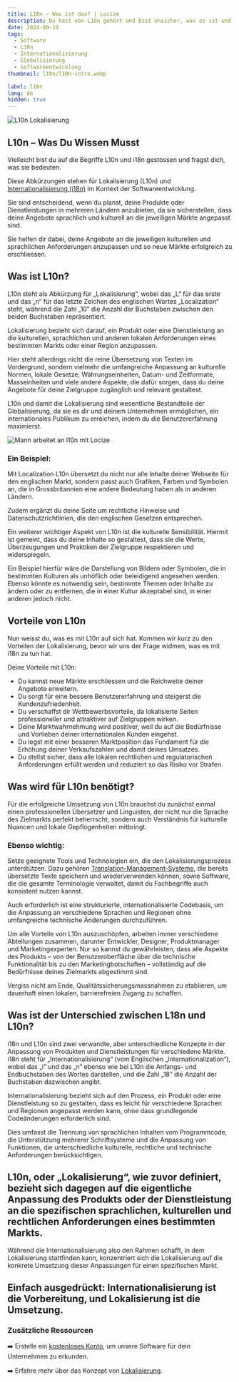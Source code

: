 ```yaml
---
title: L10n – Was ist das? | Locize  
description: Du hast von L10n gehört und bist unsicher, was es ist und ob du es brauchst? Wir erzählen dir alles, was du darüber wissen musst.  
date: 2024-09-19  
tags:
  - Software
  - L10n
  - Internationalisierung
  - Globalisierung
  - Softwareentwicklung  
thumbnail: l10n/l10n-intro.webp  

label: l10n  
lang: de  
hidden: true  
---
```


![L10n Lokalisierung](l10n-lokalisierung.webp)

## L10n – Was Du Wissen Musst

Vielleicht bist du auf die Begriffe L10n und i18n gestossen und fragst dich, was sie bedeuten. 

Diese Abkürzungen stehen für Lokalisierung (L10n) und <a href="/blog/what-is-i18n" title="Internationalisierung (i18n)">Internationalisierung (i18n)</a> im Kontext der Softwareentwicklung. 

Sie sind entscheidend, wenn du planst, deine Produkte oder Dienstleistungen in mehreren Ländern anzubieten, da sie sicherstellen, dass deine Angebote sprachlich und kulturell an die jeweiligen Märkte angepasst sind.

Sie helfen dir dabei, deine Angebote an die jeweiligen kulturellen und sprachlichen Anforderungen anzupassen und so neue Märkte erfolgreich zu erschliessen.

## Was ist L10n?

L10n steht als Abkürzung für „Lokalisierung“, wobei das „L“ für das erste und das „n“ für das letzte Zeichen des englischen Wortes „Localization“ steht, während die Zahl „10“ die Anzahl der Buchstaben zwischen den beiden Buchstaben repräsentiert.

Lokalisierung bezieht sich darauf, ein Produkt oder eine Dienstleistung an die kulturellen, sprachlichen und anderen lokalen Anforderungen eines bestimmten Markts oder einer Region anzupassen. 

Hier steht allerdings nicht die reine Übersetzung von Texten im Vordergrund, sondern vielmehr die umfangreiche Anpassung an kulturelle Normen, lokale Gesetze, Währungseinheiten, Datum- und Zeitformate, Masseinheiten und viele andere Aspekte, die dafür sorgen, dass du deine Angebote für deine Zielgruppe zugänglich und relevant gestaltest.

L10n und damit die Lokalisierung sind wesentliche Bestandteile der Globalisierung, da sie es dir und deinem Unternehmen ermöglichen, ein internationales Publikum zu erreichen, indem du die Benutzererfahrung maximierst. 

![](mann-arbeitet-an-l10n.webp "Mann arbeitet an l10n mit Locize")

### Ein Beispiel: 

Mit Localization L10n übersetzt du nicht nur alle Inhalte deiner Webseite für den englischen Markt, sondern passt auch Grafiken, Farben und Symbolen an, die in Grossbritannien eine andere Bedeutung haben als in anderen Ländern. 

Zudem ergänzt du deine Seite um rechtliche Hinweise und Datenschutzrichtlinien, die den englischen Gesetzen entsprechen.

Ein weiterer wichtiger Aspekt von L10n ist die kulturelle Sensibilität. Hiermit ist gemeint, dass du deine Inhalte so gestaltest, dass sie die Werte, Überzeugungen und Praktiken der Zielgruppe respektieren und widerspiegeln. 

Ein Beispiel hierfür wäre die Darstellung von Bildern oder Symbolen, die in bestimmten Kulturen als unhöflich oder beleidigend angesehen werden. Ebenso könnte es notwendig sein, bestimmte Themen oder Inhalte zu ändern oder zu entfernen, die in einer Kultur akzeptabel sind, in einer anderen jedoch nicht.


## Vorteile von L10n

Nun weisst du, was es mit L10n auf sich hat. Kommen wir kurz zu den Vorteilen der Lokalisierung, bevor wir uns der Frage widmen, was es mit i18n zu tun hat.

Deine Vorteile mit L10n:

- Du kannst neue Märkte erschliessen und die Reichweite deiner Angebote erweitern.
- Du sorgt für eine bessere Benutzererfahrung und steigerst die Kundenzufriedenheit.
- Du verschaffst dir Wettbewerbsvorteile, da lokalisierte Seiten professioneller und attraktiver auf Zielgruppen wirken.
- Deine Marktwahrnehmung wird positiver, weil du auf die Bedürfnisse und Vorlieben deiner internationalen Kunden eingehst.
- Du legst mit einer besseren Marktposition das Fundament für die Erhöhung deiner Verkaufszahlen und damit deines Umsatzes.
- Du stellst sicher, dass alle lokalen rechtlichen und regulatorischen Anforderungen erfüllt werden und reduziert so das Risiko vor Strafen.

## Was wird für L10n benötigt?

Für die erfolgreiche Umsetzung von L10n brauchst du zunächst einmal einen professionellen Übersetzer und Linguisten, der nicht nur die Sprache des Zielmarkts perfekt beherrscht, sondern auch Verständnis für kulturelle Nuancen und lokale Gepflogenheiten mitbringt. 

### Ebenso wichtig: 

Setze geeignete Tools und Technologien ein, die den Lokalisierungsprozess unterstützen. Dazu gehören <a href="/blog/tms/" title="Translation-Management-Systeme">Translation-Management-Systeme</a>, die bereits übersetzte Texte speichern und wiederverwenden können, sowie Software, die die gesamte Terminologie verwaltet, damit du Fachbegriffe auch konsistent nutzen kannst. 

Auch erforderlich ist eine strukturierte, internationalisierte Codebasis, um die Anpassung an verschiedene Sprachen und Regionen ohne umfangreiche technische Änderungen durchzuführen.

Um alle Vorteile von L10n auszuschöpfen, arbeiten immer verschiedene Abteilungen zusammen, darunter Entwickler, Designer, Produktmanager und Marketingexperten. Nur so kannst du gewährleisten, dass alle Aspekte des Produkts – von der Benutzeroberfläche über die technische Funktionalität bis zu den Marketingbotschaften – vollständig auf die Bedürfnisse deines Zielmarkts abgestimmt sind. 

Vergiss nicht am Ende, Qualitätssicherungsmassnahmen zu etablieren, um dauerhaft einen lokalen, barrierefreien Zugang zu schaffen.


## Was ist der Unterschied zwischen L18n und L10n?

i18n und L10n sind zwei verwandte, aber unterschiedliche Konzepte in der Anpassung von Produkten und Dienstleistungen für verschiedene Märkte. i18n steht für „Internationalisierung“ (vom Englischen „Internationalization“), wobei das „i“ und das „n“ ebenso wie bei L10n die Anfangs- und Endbuchstaben des Wortes darstellen, und die Zahl „18“ die Anzahl der Buchstaben dazwischen angibt. 

Internationalisierung bezieht sich auf den Prozess, ein Produkt oder eine Dienstleistung so zu gestalten, dass es leicht für verschiedene Sprachen und Regionen angepasst werden kann, ohne dass grundlegende Codeänderungen erforderlich sind. 

Dies umfasst die Trennung von sprachlichen Inhalten vom Programmcode, die Unterstützung mehrerer Schriftsysteme und die Anpassung von Funktionen, die unterschiedliche kulturelle, rechtliche und technische Anforderungen berücksichtigen.

L10n, oder „Lokalisierung“, wie zuvor definiert, bezieht sich dagegen auf die eigentliche Anpassung des Produkts oder der Dienstleistung an die spezifischen sprachlichen, kulturellen und rechtlichen Anforderungen eines bestimmten Markts. 
---

Während die Internationalisierung also den Rahmen schafft, in dem Lokalisierung stattfinden kann, konzentriert sich die Lokalisierung auf die konkrete Umsetzung dieser Anpassungen für einen spezifischen Markt. 

Einfach ausgedrückt: Internationalisierung ist die Vorbereitung, und Lokalisierung ist die Umsetzung.
---

### Zusätzliche Ressourcen

➡️ Erstelle ein [kostenloses Konto](https://www.locize.app/register), um unsere Software für dein Unternehmen zu erkunden.

➡️ Erfahre mehr über das Konzept von [Lokalisierung](../localization/).
